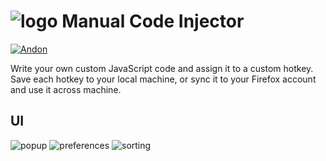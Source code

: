 # ![logo](https://addons.mozilla.org/user-media/addon_icons/2777/2777860-32.png) Manual Code Injector

[![Andon](https://user-images.githubusercontent.com/585534/107280546-7b9b2a00-6a26-11eb-8f9f-f95932f4bfec.png)](https://addons.mozilla.org/en-US/firefox/addon/manualcodeinjector/)

Write your own custom JavaScript code and assign it to a custom hotkey. Save
each hotkey to your local machine, or sync it to your Firefox account and use
it across machine.

## UI

![popup](https://addons.mozilla.org/user-media/previews/full/276/276253.png)
![preferences](https://addons.mozilla.org/user-media/previews/full/280/280262.png?modified=1679512786)
![sorting](https://addons.mozilla.org/user-media/previews/full/280/280263.png?modified=1679512786)
